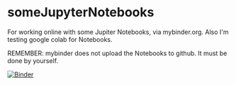 # someJupyterNotebooks
For working online with some Jupiter Notebooks, via mybinder.org. 
Also I'm testing google colab for Notebooks.

REMEMBER: mybinder does not upload the Notebooks to github. It must be done by yourself.

[![Binder](https://mybinder.org/badge_logo.svg)](https://mybinder.org/v2/gh/xamevou/someJupyterNotebooks/HEAD)

